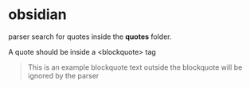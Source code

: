 # obsidian

parser search for quotes inside the **quotes** folder.

A quote should be inside a \<blockquote\> tag 
> This is an example blockquote
text outside the blockquote will be ignored by the parser
